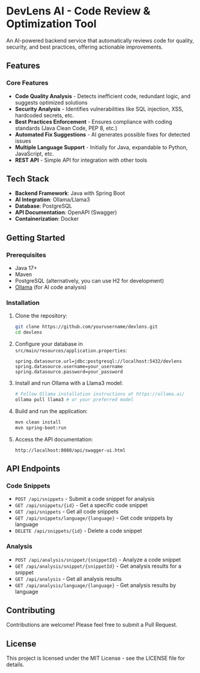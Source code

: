 
# DevLens AI - Code Review & Optimization Tool

An AI-powered backend service that automatically reviews code for quality, security, and best practices, offering actionable improvements.

## Features

### Core Features
- **Code Quality Analysis** - Detects inefficient code, redundant logic, and suggests optimized solutions
- **Security Analysis** - Identifies vulnerabilities like SQL injection, XSS, hardcoded secrets, etc.
- **Best Practices Enforcement** - Ensures compliance with coding standards (Java Clean Code, PEP 8, etc.)
- **Automated Fix Suggestions** - AI generates possible fixes for detected issues
- **Multiple Language Support** - Initially for Java, expandable to Python, JavaScript, etc.
- **REST API** - Simple API for integration with other tools

## Tech Stack

- **Backend Framework**: Java with Spring Boot
- **AI Integration**: Ollama/Llama3
- **Database**: PostgreSQL
- **API Documentation**: OpenAPI (Swagger)
- **Containerization**: Docker

## Getting Started

### Prerequisites
- Java 17+
- Maven
- PostgreSQL (alternatively, you can use H2 for development)
- [Ollama](https://ollama.ai/) (for AI code analysis)

### Installation

1. Clone the repository:
   ```bash
   git clone https://github.com/yourusername/devlens.git
   cd devlens
   ```

2. Configure your database in `src/main/resources/application.properties`:
   ```properties
   spring.datasource.url=jdbc:postgresql://localhost:5432/devlens
   spring.datasource.username=your_username
   spring.datasource.password=your_password
   ```

3. Install and run Ollama with a Llama3 model:
   ```bash
   # Follow Ollama installation instructions at https://ollama.ai/
   ollama pull llama3 # or your preferred model
   ```

4. Build and run the application:
   ```bash
   mvn clean install
   mvn spring-boot:run
   ```

5. Access the API documentation:
   ```
   http://localhost:8080/api/swagger-ui.html
   ```

## API Endpoints

### Code Snippets
- `POST /api/snippets` - Submit a code snippet for analysis
- `GET /api/snippets/{id}` - Get a specific code snippet
- `GET /api/snippets` - Get all code snippets
- `GET /api/snippets/language/{language}` - Get code snippets by language
- `DELETE /api/snippets/{id}` - Delete a code snippet

### Analysis
- `POST /api/analysis/snippet/{snippetId}` - Analyze a code snippet
- `GET /api/analysis/snippet/{snippetId}` - Get analysis results for a snippet
- `GET /api/analysis` - Get all analysis results
- `GET /api/analysis/language/{language}` - Get analysis results by language

## Contributing

Contributions are welcome! Please feel free to submit a Pull Request.

## License

This project is licensed under the MIT License - see the LICENSE file for details.